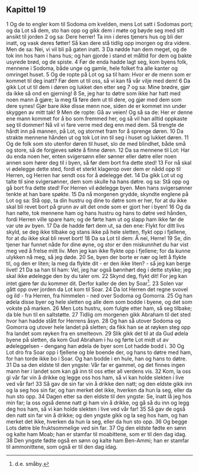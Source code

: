 ## Kapittel 19

1 Og de to engler kom til Sodoma om kvelden, mens Lot satt i Sodomas port; og da Lot så dem, sto han opp og gikk dem i møte og bøyde seg med sitt ansikt til jorden
2 og sa: Dere herrer! Ta inn i deres tjeners hus og bli der inatt, og vask deres føtter! Så kan dere stå tidlig opp imorgen og dra videre. Men de sa: Nei, vi vil bli på gaten inatt.
3 Da nødde han dem meget, og de tok inn hos ham i hans hus; og han gjorde i stand et måltid for dem og bakte usyrede brød, og de spiste.
4 Før de enda hadde lagt seg, kom byens folk, mennene i Sodoma, både unge og gamle, hele folket fra alle kanter og omringet huset.
5 Og de ropte på Lot og sa til ham: Hvor er de menn som er kommet til deg inatt? Før dem ut til oss, så vi kan få vår vilje med dem!
6 Da gikk Lot ut til dem i døren og lukket den etter seg
7 og sa: Mine brødre, gjør da ikke så ond en gjerning!
8 Se, jeg har to døtre som ikke har hatt med noen mann å gjøre; la meg få føre dem ut til dere, og gjør med dem som dere synes! Gjør bare ikke disse menn noe, siden de er kommet inn under skyggen av mitt tak!
9 Men de ropte: Gå av veien! Og så sa de: Her er denne ene mann kommet for å bo som fremmed her, og så vil han alltid oppkaste seg til dommer! Nå vil vi fare verre med deg enn med dem. Så trengte de hårdt inn på mannen, på Lot, og stormet fram for å sprenge døren.
10 Da strakte mennene hånden ut og tok Lot inn til seg i huset og lukket døren.
11 Og de folk som sto utenfor døren til huset, slo de med blindhet, både små og store, så de forgjeves søkte å finne døren.
12 Da sa mennene til Lot: Har du enda noen her, enten svigersønn eller sønner eller døtre eller noen annen som hører deg til i byen, så før dem bort fra dette sted!
13 For nå skal vi ødelegge dette sted, fordi et sterkt klagerop over dem er nådd opp til Herren, og Herren har sendt oss for å ødelegge det.
14 Da gikk Lot ut og talte til sine svigersønner, dem som skulle ha hans døtre. og sa: Stå opp og gå bort fra dette sted! For Herren vil ødelegge byen. Men hans svigersønner tenkte at han bare spøkte.
15 Da nå morgenen grydde, skyndte englene på Lot og sa: Stå opp, ta din hustru og dine to døtre som er her, for at du ikke skal bli revet bort på grunn av alt det onde som er gjort her i byen!
16 Og da han nølte, tok mennene ham og hans hustru og hans to døtre ved hånden, fordi Herren ville spare ham; og de førte ham ut og slapp ham ikke før de var ute av byen.
17 Da de hadde ført dem ut, sa den ene: Flykt for ditt livs skyld, se deg ikke tilbake og stans ikke på hele sletten, flykt opp i fjellene, for at du ikke skal bli revet bort!
18 Da sa Lot til dem: Å nei, Herre!
19 Se, din tjener har funnet nåde for dine øyne, og stor er den miskunnhet du har vist meg ved å frelse mitt liv. Men jeg kan ikke flykte opp i fjellene; for da kunne ulykken nå meg, så jeg døde.
20 Se, byen der borte er nær og lett å flykte til, og den er liten; la meg da flykte dit - er den ikke liten? - så jeg kan berge livet!
21 Da sa han til ham: Vel, jeg har også bønnhørt deg i dette stykke; jeg skal ikke ødelegge den by du taler om.
22 Skynd deg, flykt dit! For jeg kan intet gjøre før du kommer dit. Derfor kaller de den by Soar[^1].
23 Solen var gått opp over jorden da Lot kom til Soar.
24 Da lot Herren det regne svovel og ild - fra Herren, fra himmelen - ned over Sodoma og Gomorra.
25 Og han ødela disse byer og hele sletten og alle dem som bodde i byene, og det som vokste på marken.
26 Men Lots hustru, som fulgte etter ham, så seg tilbake; da ble hun til en saltstøtte.
27 Tidlig om morgenen gikk Abraham til det sted hvor han hadde stått for Herrens åsyn.
28 Og han så utover Sodoma og Gomorra og utover hele landet på sletten; da fikk han se at røyken steg opp fra landet som røyken fra en smelteovn.
29 Slik gikk det til at da Gud ødela byene på sletten, da kom Gud Abraham i hu og førte Lot midt ut av ødeleggelsen - dengang han ødela de byer som Lot hadde bodd i.
30 Og Lot dro fra Soar opp i fjellene og ble boende der, og hans to døtre med ham, for han torde ikke bo i Soar. Og han bodde i en hule, han og hans to døtre.
31 Da sa den eldste til den yngste: Vår far er gammel, og det finnes ingen mann her i landet som kan gå inn til oss etter all verdens vis.
32 Kom, la oss gi vår far vin å drikke og legge oss hos ham, så vi kan holde slekten i live ved vår far!
33 Så gav de sin far vin å drikke den natt; og den eldste gikk inn og la seg hos sin far, og han merket det ikke, hverken da hun la seg, eller da hun sto opp.
34 Dagen etter sa den eldste til den yngste: Se, inatt lå jeg hos min far; la oss også denne natt gi ham vin å drikke, og gå så du inn og legg deg hos ham, så vi kan holde slekten i live ved vår far!
35 Så gav de også den natt sin far vin å drikke; og den yngste gikk og la seg hos ham, og han merket det ikke, hverken da hun la seg, eller da hun sto opp.
36 Og begge Lots døtre ble fruktsommelige ved sin far.
37 Og den eldste fødte en sønn og kalte ham Moab; han er stamfar til moabittene, som er til den dag idag.
38 Den yngste fødte også en sønn og kalte ham Ben-Ammi; han er stamfar til ammonittene, som også er til den dag idag.

[^1]:  d.e. småby.
